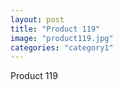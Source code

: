 ```yaml
---
layout: post
title: "Product 119"
image: "product119.jpg"
categories: "category1"
---
```

Product 119
